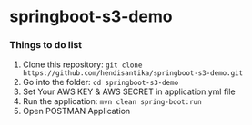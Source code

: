 # springboot-s3-demo

### Things to do list

1. Clone this repository: `git clone https://github.com/hendisantika/springboot-s3-demo.git`
2. Go into the folder: `cd springboot-s3-demo`
3. Set Your AWS KEY & AWS SECRET in application.yml file
4. Run the application: `mvn clean spring-boot:run`
5. Open POSTMAN Application


